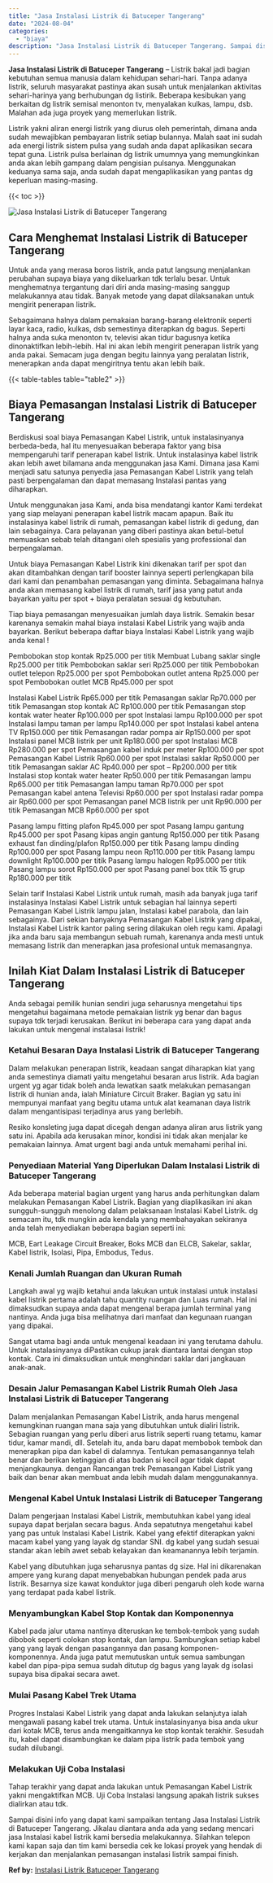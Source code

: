 ```yaml
---
title: "Jasa Instalasi Listrik di Batuceper Tangerang"
date: "2024-08-04"
categories: 
  - "biaya"
description: "Jasa Instalasi Listrik di Batuceper Tangerang. Sampai disini info yang dapat kami sampaikan tentang Jasa Instalasi Listrik di Batuceper Tangerang. Jikalau di..."
---
```


**Jasa Instalasi Listrik di Batuceper Tangerang** – Listrik bakal jadi bagian kebutuhan semua manusia dalam kehidupan sehari-hari. Tanpa adanya listrik, seluruh masyarakat pastinya akan susah untuk menjalankan aktivitas sehari-harinya yang berhubungan dg listirik. Beberapa kesibukan yang berkaitan dg listrik semisal menonton tv, menyalakan kulkas, lampu, dsb. Malahan ada juga proyek yang memerlukan listrik.

Listrik yakni aliran energi listrik yang diurus oleh pemerintah, dimana anda sudah mewajibkan pembayaran listrik setiap bulannya. Malah saat ini sudah ada energi listrik sistem pulsa yang sudah anda dapat aplikasikan secara tepat guna. Listrik pulsa berlainan dg listrik umumnya yang memungkinkan anda akan lebih gampang dalam pengisian pulsanya. Menggunakan keduanya sama saja, anda sudah dapat mengaplikasikan yang pantas dg keperluan masing-masing.

{{< toc >}}

![Jasa Instalasi Listrik di Batuceper Tangerang](/images/instalasi-listrik-murah21.png)

## Cara Menghemat Instalasi Listrik di Batuceper Tangerang

Untuk anda yang merasa boros listrik, anda patut langsung menjalankan perubahan supaya biaya yang dikeluarkan tdk terlalu besar. Untuk menghematnya tergantung dari diri anda masing-masing sanggup melakukannya atau tidak. Banyak metode yang dapat dilaksanakan untuk mengirit penerapan listrik.

Sebagaimana halnya dalam pemakaian barang-barang elektronik seperti layar kaca, radio, kulkas, dsb semestinya diterapkan dg bagus. Seperti halnya anda suka menonton tv, televisi akan tidur bagusnya ketika dinonaktifkan lebih-lebih. Hal ini akan lebih mengirit penerapan listrik yang anda pakai. Semacam juga dengan begitu lainnya yang peralatan listrik, menerapkan anda dapat mengiritnya tentu akan lebih baik.

{{< table-tables table="table2" >}}

## Biaya Pemasangan Instalasi Listrik di Batuceper Tangerang

Berdiskusi soal biaya Pemasangan Kabel Listrik, untuk instalasinyanya berbeda-beda, hal itu menyesuaikan beberapa faktor yang bisa mempengaruhi tarif penerapan kabel listrik. Untuk instalasinya kabel listrik akan lebih awet bilamana anda menggunakan jasa Kami. Dimana jasa Kami menjadi satu satunya penyedia jasa Pemasangan Kabel Listrik yang telah pasti berpengalaman dan dapat memasang Instalasi pantas yang diharapkan.

Untuk menggunakan jasa Kami, anda bisa mendatangi kantor Kami terdekat yang siap melayani penerapan kabel listrik macam apapun. Baik itu instalasinya kabel listrik di rumah, pemasangan kabel listrik di gedung, dan lain sebagainya. Cara pelayanan yang diberi pastinya akan betul-betul memuaskan sebab telah ditangani oleh spesialis yang professional dan berpengalaman.

Untuk biaya Pemasangan Kabel Listrik kini dikenakan tarif per spot dan akan ditambahkan dengan tarif booster lainnya seperti perlengkapan bila dari kami dan penambahan pemasangan yang diminta. Sebagaimana halnya anda akan memasang kabel listrik di rumah, tarif jasa yang patut anda bayarkan yaitu per spot + biaya peralatan sesuai dg kebutuhan.

Tiap biaya pemasangan menyesuaikan jumlah daya listrik. Semakin besar karenanya semakin mahal biaya instalasi Kabel Listrik yang wajib anda bayarkan. Berikut beberapa daftar biaya Instalasi Kabel Listrik yang wajib anda kenal !

Pembobokan stop kontak Rp25.000 per titik Membuat Lubang saklar single Rp25.000 per titik Pembobokan saklar seri Rp25.000 per titik Pembobokan outlet telepon Rp25.000 per spot Pembobokan outlet antena Rp25.000 per spot Pembobokan outlet MCB Rp45.000 per spot

Instalasi Kabel Listrik Rp65.000 per titik Pemasangan saklar Rp70.000 per titik Pemasangan stop kontak AC Rp100.000 per titik Pemasangan stop kontak water heater Rp100.000 per spot Instalasi lampu Rp100.000 per spot Instalasi lampu taman per lampu Rp140.000 per spot Instalasi kabel antena TV Rp150.000 per titik Pemasangan radar pompa air Rp150.000 per spot Instalasi panel MCB listrik per unit Rp180.000 per spot Instalasi MCB Rp280.000 per spot Pemasangan kabel induk per meter Rp100.000 per spot Pemasangan Kabel Listrik Rp60.000 per spot Instalasi saklar Rp50.000 per titik Pemasangan saklar AC Rp40.000 per spot – Rp200.000 per titik Instalasi stop kontak water heater Rp50.000 per titik Pemasangan lampu Rp65.000 per titik Pemasangan lampu taman Rp70.000 per spot Pemasangan kabel antena Televisi Rp60.000 per spot Instalasi radar pompa air Rp60.000 per spot Pemasangan panel MCB listrik per unit Rp90.000 per titik Pemasangan MCB Rp60.000 per spot

Pasang lampu fitting plafon Rp45.000 per spot Pasang lampu gantung Rp45.000 per spot Pasang kipas angin gantung Rp150.000 per titik Pasang exhaust fan dinding/plafon Rp150.000 per titik Pasang lampu dinding Rp100.000 per spot Pasang lampu neon Rp110.000 per titik Pasang lampu downlight Rp100.000 per titik Pasang lampu halogen Rp95.000 per titik Pasang lampu sorot Rp150.000 per spot Pasang panel box titik 15 grup Rp180.000 per titik

Selain tarif Instalasi Kabel Listrik untuk rumah, masih ada banyak juga tarif instalasinya Instalasi Kabel Listrik untuk sebagian hal lainnya seperti Pemasangan Kabel Listrik lampu jalan, Instalasi kabel parabola, dan lain sebagainya. Dari sekian banyaknya Pemasangan Kabel Listrik yang dipakai, Instalasi Kabel Listrik kantor paling sering dilakukan oleh regu kami. Apalagi jika anda baru saja membangun sebuah rumah, karenanya anda mesti untuk memasang listrik dan menerapkan jasa profesional untuk memasangnya.

## Inilah Kiat Dalam Instalasi Listrik di Batuceper Tangerang


Anda sebagai pemilik hunian sendiri juga seharusnya mengetahui tips mengetahui bagaimana metode pemakaian listrik yg benar dan bagus supaya tdk terjadi kerusakan. Berikut ini beberapa cara yang dapat anda lakukan untuk mengenal instalasai listrik!

### Ketahui Besaran Daya Instalasi Listrik di Batuceper Tangerang

Dalam melakukan penerapan listrik, keadaan sangat diharapkan kiat yang anda semestinya diamati yaitu mengetahui besaran arus listrik. Ada bagian urgent yg agar tidak boleh anda lewatkan saatk melakukan pemasangan listrik di hunian anda, ialah Miniature Circuit Braker. Bagian yg satu ini mempunyai manfaat yang begitu utama untuk alat keamanan daya listrik dalam mengantisipasi terjadinya arus yang berlebih.

Resiko konsleting juga dapat dicegah dengan adanya aliran arus listrik yang satu ini. Apabila ada kerusakan minor, kondisi ini tidak akan menjalar ke pemakaian lainnya. Amat urgent bagi anda untuk memahami perihal ini.

### Penyediaan Material Yang Diperlukan Dalam Instalasi Listrik di Batuceper Tangerang

Ada beberapa material bagian urgent yang harus anda perhitungkan dalam melakukan Pemasangan Kabel Listrik. Bagian yang diaplikasikan ini akan sungguh-sungguh menolong dalam pelaksanaan Instalasi Kabel Listrik. dg semacam itu, tdk mungkin ada kendala yang membahayakan sekiranya anda telah menyediakan beberapa bagian seperti ini:

MCB, Eart Leakage Circuit Breaker, Boks MCB dan ELCB, Sakelar, saklar, Kabel listrik, Isolasi, Pipa, Embodus, Tedus.

### Kenali Jumlah Ruangan dan Ukuran Rumah

Langkah awal yg wajib ketahui anda lakukan untuk instalasi untuk instalasi kabel listrik pertama adalah tahu quantity ruangan dan Luas rumah. Hal ini dimaksudkan supaya anda dapat mengenal berapa jumlah terminal yang nantinya. Anda juga bisa melihatnya dari manfaat dan kegunaan ruangan yang dipakai.

Sangat utama bagi anda untuk mengenal keadaan ini yang terutama dahulu. Untuk instalasinyanya diPastikan cukup jarak diantara lantai dengan stop kontak. Cara ini dimaksudkan untuk menghindari saklar dari jangkauan anak-anak.

### Desain Jalur Pemasangan Kabel Listrik Rumah Oleh Jasa Instalasi Listrik di Batuceper Tangerang

Dalam menjalankan Pemasangan Kabel Listrik, anda harus mengenal kemungkinan ruangan mana saja yang dibutuhkan untuk dialiri listrik. Sebagian ruangan yang perlu diberi arus listrik seperti ruang tetamu, kamar tidur, kamar mandi, dll. Setelah itu, anda baru dapat membobok tembok dan menerapkan pipa dan kabel di dalamnya. Tentukan pemasangannya telah benar dan berikan ketinggian di atas badan si kecil agar tidak dapat menjangkaunya. dengan Rancangan trek Pemasangan Kabel Listrik yang baik dan benar akan membuat anda lebih mudah dalam menggunakannya.

### Mengenal Kabel Untuk Instalasi Listrik di Batuceper Tangerang

Dalam pengerjaan Instalasi Kabel Listrik, membutuhkan kabel yang ideal supaya dapat berjalan secara bagus. Anda sepatutnya mengetahui kabel yang pas untuk Instalasi Kabel Listrik. Kabel yang efektif diterapkan yakni macam kabel yang yang layak dg standar SNI. dg kabel yang sudah sesuai standar akan lebih awet sebab kelayakan dan keamanannya lebih terjamin.

Kabel yang dibutuhkan juga seharusnya pantas dg size. Hal ini dikarenakan ampere yang kurang dapat menyebabkan hubungan pendek pada arus listrik. Besarnya size kawat konduktor juga diberi pengaruh oleh kode warna yang terdapat pada kabel listrik.

### Menyambungkan Kabel Stop Kontak dan Komponennya

Kabel pada jalur utama nantinya diteruskan ke tembok-tembok yang sudah dibobok seperti colokan stop kontak, dan lampu. Sambungkan setiap kabel yang yang layak dengan pasangannya dan pasang komponen-komponennya. Anda juga patut memutuskan untuk semua sambungan kabel dan pipa-pipa semua sudah ditutup dg bagus yang layak dg isolasi supaya bisa dipakai secara awet.

### Mulai Pasang Kabel Trek Utama

Progres Instalasi Kabel Listrik yang dapat anda lakukan selanjutya ialah mengawali pasang kabel trek utama. Untuk instalasinyanya bisa anda ukur dari kotak MCB, terus anda mengaitkannya ke stop kontak terakhir. Sesudah itu, kabel dapat disambungkan ke dalam pipa listrik pada tembok yang sudah dilubangi.

### Melakukan Uji Coba Instalasi

Tahap terakhir yang dapat anda lakukan untuk Pemasangan Kabel Listrik yakni mengaktifkan MCB. Uji Coba Instalasi langsung apakah listrik sukses dialirkan atau tdk.

Sampai disini info yang dapat kami sampaikan tentang Jasa Instalasi Listrik di Batuceper Tangerang. Jikalau diantara anda ada yang sedang mencari jasa Instalasi kabel listrik kami bersedia melakukannya. Silahkan telepon kami kapan saja dan tim kami bersedia cek ke lokasi proyek yang hendak di kerjakan dan menjalankan pemasangan instalasi listrik sampai finish.

**Ref by:** [Instalasi Listrik Batuceper Tangerang](https://id.wikipedia.org/wiki/Instalasi)
